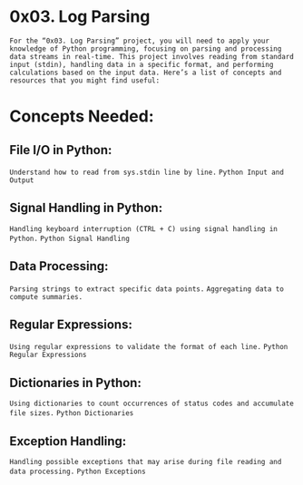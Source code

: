 # 0x03. Log Parsing

`For the “0x03. Log Parsing” project, you will need to apply your knowledge of Python programming, focusing on parsing and processing data streams in real-time. This project involves reading from standard input (stdin), handling data in a specific format, and performing calculations based on the input data. Here’s a list of concepts and resources that you might find useful:`

# Concepts Needed:

## File I/O in Python:

`Understand how to read from sys.stdin line by line.`
`Python Input and Output`

## Signal Handling in Python:

`Handling keyboard interruption (CTRL + C) using signal handling in Python.`
`Python Signal Handling`

## Data Processing:

`Parsing strings to extract specific data points.`
`Aggregating data to compute summaries.`

## Regular Expressions:

`Using regular expressions to validate the format of each line.`
`Python Regular Expressions`

## Dictionaries in Python:

`Using dictionaries to count occurrences of status codes and accumulate file sizes.`
`Python Dictionaries`

## Exception Handling:

`Handling possible exceptions that may arise during file reading and data processing.`
`Python Exceptions`
